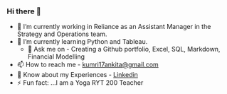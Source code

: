 ### Hi there 👋

- 🔭 I’m currently working in Reliance as an Assistant Manager in the Strategy and Operations team.
- 🌱 I’m currently learning Python and Tableau.
  - 💬 Ask me on - Creating a Github portfolio, Excel, SQL, Markdown, Financial Modelling
- 📫 How to reach me - kumri17ankita@gmail.com
- 📄 Know about my Experiences - [Linkedin](www.linkedin.com/in/ankita-kumari17)
- ⚡ Fun fact: ...I am a Yoga RYT 200 Teacher

